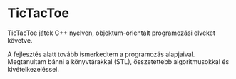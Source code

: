 # TicTacToe
TicTacToe játék C++ nyelven, objektum-orientált programozási elveket követve.

A fejlesztés alatt tovább ismerkedtem a programozás alapjaival. Megtanultam bánni a könyvtárakkal (STL), összetettebb algoritmusokkal és kivételkezeléssel.
